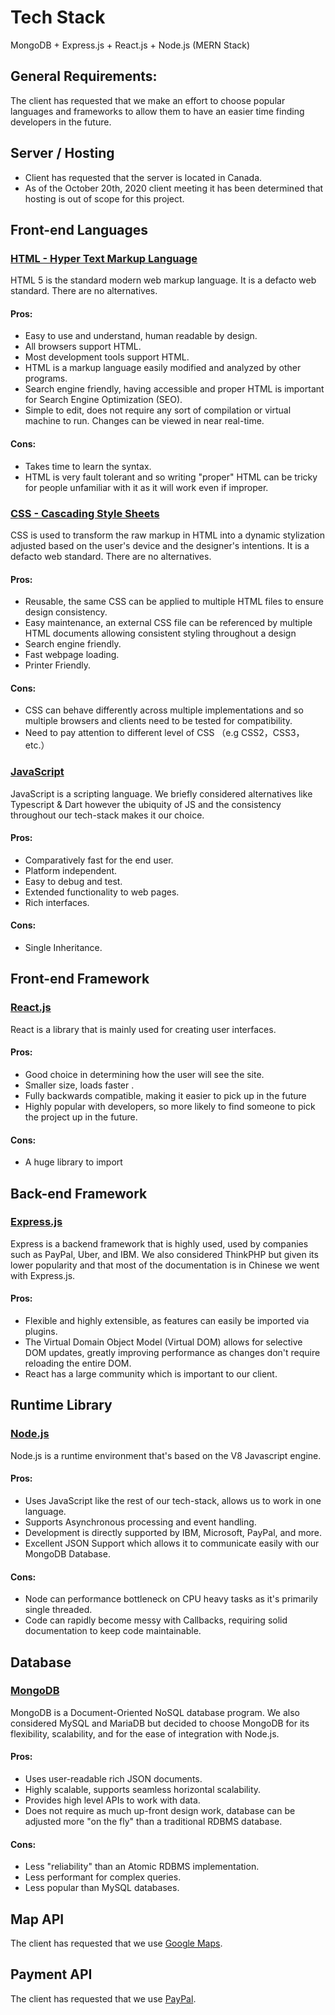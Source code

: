 # Tech Stack
MongoDB + Express.js + React.js + Node.js (MERN Stack)
 
## General Requirements:
The client has requested that we make an effort to choose popular languages and frameworks to allow them to have an easier time finding developers in the future. 
 
## Server / Hosting
* Client has requested that the server is located in Canada. 
* As of the October 20th, 2020 client meeting it has been determined that hosting is out of scope for this project.
 
## Front-end Languages
### [HTML - Hyper Text Markup Language](https://html.spec.whatwg.org)
HTML 5 is the standard modern web markup language. It is a defacto web standard. There are no alternatives. 
 
#### Pros:
* Easy to use and understand, human readable by design.
* All browsers support HTML.
* Most development tools support HTML.
* HTML is a markup language easily modified and analyzed by other programs.
* Search engine friendly, having accessible and proper HTML is important for Search Engine Optimization (SEO). 
* Simple to edit, does not require any sort of compilation or virtual machine to run. Changes can be viewed in near real-time. 
 
#### Cons:
* Takes time to learn the syntax.
* HTML is very fault tolerant and so writing "proper" HTML can be tricky for people unfamiliar with it as it will work even if improper.
 
### [CSS - Cascading Style Sheets](https://www.w3.org/Style/CSS/Overview.en.html)
CSS is used to transform the raw markup in HTML into a dynamic stylization adjusted based on the user's device and the designer's intentions. It is a defacto web standard. There are no alternatives. 
 
#### Pros:
* Reusable, the same CSS can be applied to multiple HTML files to ensure design consistency.
* Easy maintenance, an external CSS file can be referenced by multiple HTML documents allowing consistent styling throughout a design
* Search engine friendly.
* Fast webpage loading.
* Printer Friendly.
 
#### Cons:
* CSS can behave differently across multiple implementations and so multiple browsers and clients need to be tested for compatibility.
* Need to pay attention to different level of CSS （e.g CSS2，CSS3， etc.）
 
### [JavaScript](https://www.javascript.com)
JavaScript is a scripting language. We briefly considered alternatives like Typescript & Dart however the ubiquity of JS and the consistency throughout our tech-stack makes it our choice. 
 
#### Pros:
* Comparatively fast for the end user.
* Platform independent.
* Easy to debug and test.
* Extended functionality to web pages.
* Rich interfaces.
 
#### Cons:
* Single Inheritance.
 
## Front-end Framework
### [React.js](https://reactjs.org/)
React is a library that is mainly used for creating user interfaces.
 
#### Pros:
* Good choice in determining how the user will see the site.
* Smaller size, loads faster .
* Fully backwards compatible, making it easier to pick up in the future
* Highly popular with developers, so more likely to find someone to pick the project up in the future.
 
#### Cons:
* A huge library to import
 
## Back-end Framework
### [Express.js](https://expressjs.com/)
Express is a backend framework that is highly used, used by companies such as PayPal, Uber, and IBM. We also considered ThinkPHP but given its lower popularity and that most of the documentation is in Chinese we went with Express.js. 
 
#### Pros:
* Flexible and highly extensible, as features can easily be imported via plugins.
* The Virtual Domain Object Model (Virtual DOM) allows for selective DOM updates, greatly improving performance as changes don't require reloading the entire DOM. 
* React has a large community which is important to our client.
 
## Runtime Library 
### [Node.js](https://nodejs.org/en/)
Node.js is a runtime environment that's based on the V8 Javascript engine.
 
#### Pros:
* Uses JavaScript like the rest of our tech-stack, allows us to work in one language.
* Supports Asynchronous processing and event handling.
* Development is directly supported by IBM, Microsoft, PayPal, and more. 
* Excellent JSON Support which allows it to communicate easily with our MongoDB Database.
 
#### Cons:
* Node can performance bottleneck on CPU heavy tasks as it's primarily single threaded.
* Code can rapidly become messy with Callbacks, requiring solid documentation to keep code maintainable.
 
## Database
### [MongoDB](https://www.mongodb.com/)
MongoDB is a Document-Oriented NoSQL database program. We also considered MySQL and MariaDB but decided to choose MongoDB for its flexibility, scalability, and for the ease of integration with Node.js. 
 
#### Pros:
* Uses user-readable rich JSON documents. 
* Highly scalable, supports seamless horizontal scalability. 
* Provides high level APIs to work with data. 
* Does not require as much up-front design work, database can be adjusted more "on the fly" than a traditional RDBMS database.
 
#### Cons:
* Less "reliability" than an Atomic RDBMS implementation. 
* Less performant for complex queries. 
* Less popular than MySQL databases. 
 
## Map API
The client has requested that we use [Google Maps](https://cloud.google.com/maps-platform/maps).
 
## Payment API
The client has requested that we use [PayPal](https://www.paypal.com/ca/home).
 
 
 
